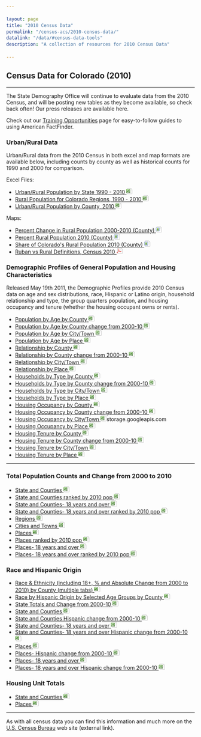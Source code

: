 ```yaml
---

layout: page
title: "2010 Census Data"
permalink: "/census-acs/2010-census-data/"
datalink: "/data/#census-data-tools"
description: "A collection of resources for 2010 Census Data"

---
```


## Census Data for Colorado (2010)

- - -

The State Demography Office will continue to evaluate data from the 2010 Census, and will be posting new tables as they become available, so check back often! Our press releases are available here.

Check out our [Training Opportunities](/demography/training#training) page for easy-to-follow guides to using American FactFinder.

### Urban/Rural Data

Urban/Rural data from the 2010 Census in both excel and map formats are available below, including counts by county as well as historical counts for 1990 and 2000 for comparison.

Excel Files:

- [Urban/Rural Population by State 1990 - 2010 ![xls](/images/page_white_excel.png 'download xls file')](https://storage.googleapis.com/maps-static/Rural%20Urban%20by%20State%201990%20to%202010.zip)
- [Rural Population for Colorado Regions, 1990 - 2010 ![xls](/images/page_white_excel.png 'download xls file')](https://storage.googleapis.com/maps-static/Rural%20by%20Region%20and%20Cnty%20and%20shares%2090-10.zip)
- [Urban/Rural Population by County, 2010 ![xls](/images/page_white_excel.png 'download xls file')](https://storage.googleapis.com/maps-static/Rural%20Urban%20by%20county%202010%202000.zip) 


Maps:

- [Percent Change in Rural Population 2000-2010 (County) ![image](/images/page_white_picture.png 'download image file')](https://storage.googleapis.com/maps-static/PctChgRuralMap.png)
- [Percent Rural Population 2010 (County) ![image](/images/page_white_picture.png 'download image file')](https://storage.googleapis.com/maps-static/PctRuralPopMap.png)
- [Share of Colorado\'s Rural Population 2010 (County) ![image](/images/page_white_picture.png 'download image file')](https://storage.googleapis.com/maps-static/RuralSharePopMap.png)
- [Ruban vs Rural Definitions, Census 2010 ![pdf](/images/page_white_acrobat.png 'download pdf file')](https://storage.googleapis.com/maps-static/UrbanRural.pdf)


### Demographic Profiles of General Population and Housing Characteristics

Released May 19th 2011, the Demographic Profiles provide 2010 Census data on age and sex distributions, race, Hispanic or Latino origin, household relationship and type, the group quarters population, and housing occupancy and tenure (whether the housing occupant owns or rents).

- [Population by Age by County ![xls](/images/page_white_excel.png 'download xls file')](https://storage.googleapis.com/maps-static/PopulationByAge2010_County.zip)
- [Population by Age by County change from 2000-10 ![xls](/images/page_white_excel.png 'download xls file')](https://storage.googleapis.com/maps-static/PopulationByAge2010vs2000_County.zip)
- [Population by Age by City/Town ![xls](/images/page_white_excel.png 'download xls file')](https://storage.googleapis.com/maps-static/PopulationByAge2010_IncorporatedPlace.zip)
- [Population by Age by Place ![xls](/images/page_white_excel.png 'download xls file')](https://storage.googleapis.com/maps-static/PopulationByAge2010_Place.zip)
- [Relationship by County ![xls](/images/page_white_excel.png 'download xls file')](https://storage.googleapis.com/maps-static/Relationship2010_County.zip)
- [Relationship by County change from 2000-10 ![xls](/images/page_white_excel.png 'download xls file')](https://storage.googleapis.com/maps-static/Relationship2010vs2000_County.zip)
- [Relationship by City/Town ![xls](/images/page_white_excel.png 'download xls file')](https://storage.googleapis.com/maps-static/Relationship2010_IncorporatedPlace.zip)
- [Relationship by Place ![xls](/images/page_white_excel.png 'download xls file')](https://storage.googleapis.com/maps-static/Relationship2010_Place.zip)
- [Households by Type by County ![xls](/images/page_white_excel.png 'download xls file')](https://storage.googleapis.com/maps-static/HouseholdsByType2010_County.zip)
- [Households by Type by County change from 2000-10 ![xls](/images/page_white_excel.png 'download xls file')](https://storage.googleapis.com/maps-static/HouseholdsByType2010vs2000_County.zip)
- [Households by Type by City/Town ![xls](/images/page_white_excel.png 'download xls file')](https://storage.googleapis.com/maps-static/HouseholdsByType2010_IncorporatedPlace.zip)
- [Households by Type by Place ![xls](/images/page_white_excel.png 'download xls file')](https://storage.googleapis.com/maps-static/HouseholdsByType2010_Place.zip)
- [Housing Occupancy by County ![xls](/images/page_white_excel.png 'download xls file')](https://storage.googleapis.com/maps-static/HousingOccupancy2010_County.zip)
- [Housing Occupancy by County change from 2000-10 ![xls](/images/page_white_excel.png 'download xls file')](https://storage.googleapis.com/maps-static/HousingOccupancy2010vs2000_County.zip)
- [Housing Occupancy by City/Town ![xls](/images/page_white_excel.png 'download xls file')](https://storage.cloud.google.com/maps-static/HousingOccupancy2010_IncorporatedPlace.zip)storage.googleapis.com
- [Housing Occupancy by Place ![xls](/images/page_white_excel.png 'download xls file')](https://storage.googleapis.com/maps-static/HousingOccupancy2010_Place.zip)
- [Housing Tenure by County ![xls](/images/page_white_excel.png 'download xls file')](https://storage.googleapis.com/maps-static/HousingTenure2010_County.zip)
- [Housing Tenure by County change from 2000-10 ![xls](/images/page_white_excel.png 'download xls file')](https://storage.googleapis.com/maps-static/HousingTenure2010vs2000_County.zip)
- [Housing Tenure by City/Town ![xls](/images/page_white_excel.png 'download xls file')](https://storage.googleapis.com/maps-static/HousingTenure2010_IncorporatedPlace.zip)
- [Housing Tenure by Place ![xls](/images/page_white_excel.png 'download xls file')](https://storage.googleapis.com/maps-static/HousingTenure2010_Place.zip)

----

### Total Population Counts and Change from 2000 to 2010

- [State and Counties ![xls](/images/page_white_excel.png 'download xls file')](https://storage.googleapis.com/maps-static/total%20pop%20change%20counties.zip)
- [State and Counties ranked by 2010 pop ![xls](/images/page_white_excel.png 'download xls file')](https://storage.googleapis.com/maps-static/total%20pop%20change%20counties_ranked.zip)
- [State and Counties- 18 years and over ![xls](/images/page_white_excel.png 'download xls file')](https://storage.googleapis.com/maps-static/total%20pop%20change%20counties%2018.zip)
- [State and Counties- 18 years and over ranked by 2010 pop ![xls](/images/page_white_excel.png 'download xls file')](https://storage.googleapis.com/maps-static/total%20pop%20change%20counties%2018_ranked.zip)
- [Regions ![xls](/images/page_white_excel.png 'download xls file')](https://storage.googleapis.com/maps-static/total%20pop%20change%20region.zip)
- [Cities and Towns ![xls](/images/page_white_excel.png 'download xls file')](https://storage.googleapis.com/maps-static/total%20pop%20change.zip)
- [Places ![xls](/images/page_white_excel.png 'download xls file')](https://storage.googleapis.com/maps-static/total%20pop%20change%20muni.zip)
- [Places ranked by 2010 pop ![xls](/images/page_white_excel.png 'download xls file')](https://storage.googleapis.com/maps-static/total%20pop%20change%20muni_ranked.zip)
- [Places- 18 years and over ![xls](/images/page_white_excel.png 'download xls file')](https://storage.googleapis.com/maps-static/total%20pop%20change%20muni%2018.zip)
- [Places- 18 years and over ranked by 2010 pop ![xls](/images/page_white_excel.png 'download xls file')](https://storage.googleapis.com/maps-static/total%20pop%20change%20muni%2018_ranked.zip)


### Race and Hispanic Origin

- [Race & Ethnicity (including 18+, % and Absolute Change from 2000 to 2010) by County (multiple tabs) ![xls](/images/page_white_excel.png 'download xls file')](https://storage.googleapis.commaps-static/race%20and%20hispanic%20origin%20counties_change2000to2010.zip)
- [Race by Hispanic Origin by Selected Age Groups by County ![xls](/images/page_white_excel.png 'download xls file')](https://storage.googleapis.com/maps-static/RaceByHispanicOriginbyAgeCounties.zip)
- [State Totals and Change from 2000-10 ![xls](/images/page_white_excel.png 'download xls file')](https://storage.googleapis.com/maps-static/race%20and%20hispanic%20origin%20state_2000%202010.zip)
- [State and Counties ![xls](/images/page_white_excel.png 'download xls file')](https://storage.googleapis.com/maps-static/race%20and%20hispanic%20origin%20counties.zip)
- [State and Counties Hispanic change from 2000-10 ![xls](/images/page_white_excel.png 'download xls file')](https://storage.googleapis.com/maps-static/hispanic%20change%20counties.zip)
- [State and Counties- 18 years and over ![xls](/images/page_white_excel.png 'download xls file')](https://storage.googleapis.com/maps-static/race%20and%20hispanic%20origin%20counties_18%20and%20over.zip)
- [State and Counties- 18 years and over Hispanic change from 2000-10 ![xls](/images/page_white_excel.png 'download xls file')](https://storage.googleapis.com/maps-static/hispanic%20change%20counties_18%20and%20over.zip)
- [Places ![xls](/images/page_white_excel.png 'download xls file')](https://storage.googleapis.com/maps-static/race%20and%20hispanic%20origin%20muni.zip)
- [Places- Hispanic change from 2000-10 ![xls](/images/page_white_excel.png 'download xls file')](https://storage.googleapis.com/maps-static/hispanic%20change%20muni.zip)
- [Places- 18 years and over ![xls](/images/page_white_excel.png 'download xls file')](https://storage.googleapis.com/maps-static/race%20and%20hispanic%20origin%20muni_18%20and%20over.zip)
- [Places- 18 years and over Hispanic change from 2000-10 ![xls](/images/page_white_excel.png 'download xls file')](https://storage.googleapis.com/maps-static/hispanic%20change%20muni_18%20and%20over.zip)


### Housing Unit Totals

- [State and Counties ![xls](/images/page_white_excel.png 'download xls file')](https://storage.googleapis.com/maps-static/housing%20units%20counties.zip)
- [Places ![xls](/images/page_white_excel.png 'download xls file')](https://storage.googleapis.com/maps-static/housing%20units%20muni.zip)


----

As with all census data you can find this information and much more on the [U.S. Census Bureau](https://www.census.gov) web site (external link).

 
